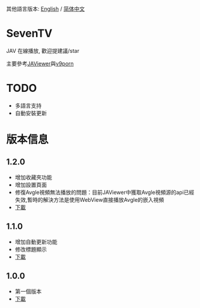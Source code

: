 其他語言版本: [English](https://github.com/over-driver/SevenTV/blob/master/README-en.md) / [简体中文](https://github.com/over-driver/SevenTV/blob/master/README.md)

# SevenTV

JAV 在線播放, 歡迎提建議/star

主要參考[JAViewer](https://github.com/SplashCodes/JAViewer)與[v9porn](https://github.com/techGay/v9porn)

# TODO

- 多語言支持
- 自動安裝更新

# 版本信息

## 1.2.0

- 增加收藏夾功能
- 增加設置頁面
- 修復Avgle視頻無法播放的問題：目前JAViewer中獲取Avgle視頻源的api已經失效,暫時的解決方法是使用WebView直接播放Avgle的嵌入視頻
- [下載](https://github.com/over-driver/SevenTV/releases/download/1.2.0/SevenTV-release-1.2.0.apk)

## 1.1.0

- 增加自動更新功能
- 修改標題顯示
- [下載](https://github.com/over-driver/SevenTV/releases/download/1.1.0/SevenTV-release-1.1.0.apk)

## 1.0.0

- 第一個版本
- [下載](https://github.com/over-driver/SevenTV/releases/download/1.0.0/SevenTV-release-1.0.0.apk)